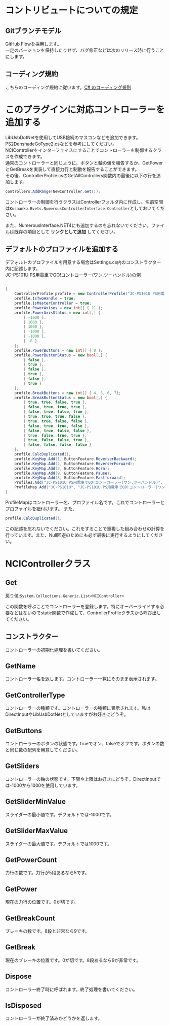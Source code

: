 # コントリビュートについての規定

## Gitブランチモデル
GitHub Flowを採用します。  
一定のバージョンを保持したりせず、バグ修正などは次のリリース時に行うことにします。

## コーディング規約
こちらのコーディング規約に従います。[C# のコーディング規則](https://docs.microsoft.com/ja-jp/dotnet/csharp/fundamentals/coding-style/coding-conventions)


# このプラグインに対応コントローラーを追加する
LibUsbDotNetを使用してUSB接続のマスコンなどを追加できます。  
PS2DenshadeGoType2.csなどを参考にしてください。  
NCIControllerをインターフェイスにすることでコントローラーを制御するクラスを作成できます。  
通常のコントローラーと同じように、ボタンと軸の値を報告するか、GetPowerとGetBreakを実装して直接力行と制動を報告することができます。  
その後、ControllerProfile.csのGetAllControllers関数内の最後に以下の行を追加します。

```c#
controllers.AddRange(NewController.Get());
```

コントローラーの制御を行うクラスはControllerフォルダ内に作成し、名前空間は`Kusaanko.Bvets.NumerousControllerInterface.Controller`としておいてください。

また、NumerousInterface.NET4にも追加するのを忘れないでください。ファイルは既存の項目として **リンクとして追加** してください。

## デフォルトのプロファイルを追加する
デフォルトのプロファイルを用意する場合はSettings.cs内のコンストラクター内に記述します。  
JC-PS101U PS用電車でGO!コントローラー(ワン,ツーハンドル)の例

```c#

{
    ControllerProfile profile = new ControllerProfile("JC-PS101U PS用電車でGO!コントローラー(ワン,ツーハンドル)");
    profile.IsTwoHandle = true;
    profile.IsMasterController = true;
    profile.PowerAxises = new int[] { 21 };
    profile.PowerAxisStatus = new int[,] {
        { -1000 },
        { 1000 },
        { 1000 },
        { -1000 },
        { -1000 },
        { -8 }
    };
    profile.PowerButtons = new int[] { 0 };
    profile.PowerButtonStatus = new bool[,] {
        { false },
        { true },
        { false },
        { true },
        { false },
        { true }
    };
    profile.BreakButtons = new int[] { 4, 5, 6, 7};
    profile.BreakButtonStatus = new bool[,] { 
        { true, true, false, true },
        { false, true, true, true },
        { false, true, false, true },
        { true, true, true, false },
        { true, true, false, false },
        { false, true, true, false },
        { false, true, false, false },
        { true, false, true, true },
        { true, false, false, true },
        { false, false, false, false }
    };
    profile.CalcDuplicated();
    profile.KeyMap.Add(1, ButtonFeature.ReverserBackward);
    profile.KeyMap.Add(2, ButtonFeature.ReverserForward);
    profile.KeyMap.Add(3, ButtonFeature.Horn);
    profile.KeyMap.Add(9, ButtonFeature.Pause);
    profile.KeyMap.Add(8, ButtonFeature.Fastforward);
    Profiles.Add("JC-PS101U PS用電車でGO!コントローラー(ワン,ツーハンドル)", profile);
    ProfileMap.Add("JC-PS101U", "JC-PS101U PS用電車でGO!コントローラー(ワン,ツーハンドル)");
}
```
ProfileMapはコントローラー名、プロファイル名です。これでコントローラーとプロファイルを紐付けます。
また、

```c#
profile.CalcDuplicated();
```
この記述を忘れないでください。これをすることで重複した組み合わせの計算を行っています。また、Null回避のためにも必ず最後に実行するようにしてください。

# NCIControllerクラス
## Get
戻り値:`System.Collections.Generic.List<NCIController>`

この関数を呼ぶことでコントローラーを登録します。特にオーバーライドする必要などはないのでstatic関数で作成して、ControllerProfileクラスから呼び出してください。

## コンストラクター
コントローラーの初期化処理を書いてください。

## GetName
コントローラー名を返します。コントローラー一覧にそのまま表示されます。

## GetControllerType
コントローラーの種類です。コントローラーの種類に表示されます。私はDirectInputやLibUsbDotNetとしていますがお好きにどうぞ。

## GetButtons
コントローラーのボタンの状態です。trueでオン、falseでオフです。ボタンの数と同じ数の配列を用意してください。

## GetSliders
コントローラーの軸の状態です。下限や上限はお好きにどうぞ。DirectInputでは-1000から1000を使用しています。

## GetSliderMinValue
スライダーの最小値です。デフォルトでは-1000です。

## GetSliderMaxValue
スライダーの最大値です。デフォルトでは1000です。

## GetPowerCount
力行の数です。力行が5段あるなら5です。

## GetPower
現在の力行の位置です。0が切です。

## GetBreakCount
ブレーキの数です。8段と非常なら9です。

## GetBreak
現在のブレーキの位置です。0が切です。8段あるなら9が非常です。

## Dispose
コントローラー終了時に呼ばれます。終了処理を書いてください。

## IsDisposed
コントローラーが終了済みかどうかを返します。